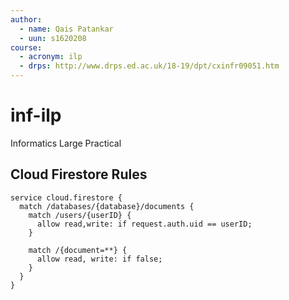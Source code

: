 ```yaml
---
author:
  - name: Qais Patankar
  - uun: s1620208
course:
  - acronym: ilp
  - drps: http://www.drps.ed.ac.uk/18-19/dpt/cxinfr09051.htm
---
```


# inf-ilp
Informatics Large Practical

## Cloud Firestore Rules

```
service cloud.firestore {
  match /databases/{database}/documents {
    match /users/{userID} {
      allow read,write: if request.auth.uid == userID;
    }

    match /{document=**} {
      allow read, write: if false;
    }
  }
}
```
